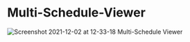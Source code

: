 # Multi-Schedule-Viewer
 
![Screenshot 2021-12-02 at 12-33-18 Multi-Schedule Viewer](https://user-images.githubusercontent.com/24578597/144498739-bbf78ea1-5c75-4430-870a-9b5c9ade1e2d.png)
